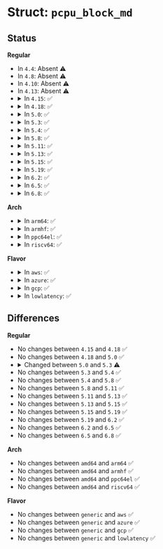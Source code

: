# Struct: <code>pcpu_block_md</code>

## Status
<b>Regular</b>
<ul>
<li>
In <code>4.4</code>: Absent ⚠️
</li>
<li>
In <code>4.8</code>: Absent ⚠️
</li>
<li>
In <code>4.10</code>: Absent ⚠️
</li>
<li>
In <code>4.13</code>: Absent ⚠️
</li>
<li>
<details>
<summary>In <code>4.15</code>: ✅</summary>

```c
struct pcpu_block_md {
    int contig_hint;
    int contig_hint_start;
    int left_free;
    int right_free;
    int first_free;
};
```
</details>
</li>
<li>
<details>
<summary>In <code>4.18</code>: ✅</summary>

```c
struct pcpu_block_md {
    int contig_hint;
    int contig_hint_start;
    int left_free;
    int right_free;
    int first_free;
};
```
</details>
</li>
<li>
<details>
<summary>In <code>5.0</code>: ✅</summary>

```c
struct pcpu_block_md {
    int contig_hint;
    int contig_hint_start;
    int left_free;
    int right_free;
    int first_free;
};
```
</details>
</li>
<li>
<details>
<summary>In <code>5.3</code>: ✅</summary>

```c
struct pcpu_block_md {
    int scan_hint;
    int scan_hint_start;
    int contig_hint;
    int contig_hint_start;
    int left_free;
    int right_free;
    int first_free;
    int nr_bits;
};
```
</details>
</li>
<li>
<details>
<summary>In <code>5.4</code>: ✅</summary>

```c
struct pcpu_block_md {
    int scan_hint;
    int scan_hint_start;
    int contig_hint;
    int contig_hint_start;
    int left_free;
    int right_free;
    int first_free;
    int nr_bits;
};
```
</details>
</li>
<li>
<details>
<summary>In <code>5.8</code>: ✅</summary>

```c
struct pcpu_block_md {
    int scan_hint;
    int scan_hint_start;
    int contig_hint;
    int contig_hint_start;
    int left_free;
    int right_free;
    int first_free;
    int nr_bits;
};
```
</details>
</li>
<li>
<details>
<summary>In <code>5.11</code>: ✅</summary>

```c
struct pcpu_block_md {
    int scan_hint;
    int scan_hint_start;
    int contig_hint;
    int contig_hint_start;
    int left_free;
    int right_free;
    int first_free;
    int nr_bits;
};
```
</details>
</li>
<li>
<details>
<summary>In <code>5.13</code>: ✅</summary>

```c
struct pcpu_block_md {
    int scan_hint;
    int scan_hint_start;
    int contig_hint;
    int contig_hint_start;
    int left_free;
    int right_free;
    int first_free;
    int nr_bits;
};
```
</details>
</li>
<li>
<details>
<summary>In <code>5.15</code>: ✅</summary>

```c
struct pcpu_block_md {
    int scan_hint;
    int scan_hint_start;
    int contig_hint;
    int contig_hint_start;
    int left_free;
    int right_free;
    int first_free;
    int nr_bits;
};
```
</details>
</li>
<li>
<details>
<summary>In <code>5.19</code>: ✅</summary>

```c
struct pcpu_block_md {
    int scan_hint;
    int scan_hint_start;
    int contig_hint;
    int contig_hint_start;
    int left_free;
    int right_free;
    int first_free;
    int nr_bits;
};
```
</details>
</li>
<li>
<details>
<summary>In <code>6.2</code>: ✅</summary>

```c
struct pcpu_block_md {
    int scan_hint;
    int scan_hint_start;
    int contig_hint;
    int contig_hint_start;
    int left_free;
    int right_free;
    int first_free;
    int nr_bits;
};
```
</details>
</li>
<li>
<details>
<summary>In <code>6.5</code>: ✅</summary>

```c
struct pcpu_block_md {
    int scan_hint;
    int scan_hint_start;
    int contig_hint;
    int contig_hint_start;
    int left_free;
    int right_free;
    int first_free;
    int nr_bits;
};
```
</details>
</li>
<li>
<details>
<summary>In <code>6.8</code>: ✅</summary>

```c
struct pcpu_block_md {
    int scan_hint;
    int scan_hint_start;
    int contig_hint;
    int contig_hint_start;
    int left_free;
    int right_free;
    int first_free;
    int nr_bits;
};
```
</details>
</li>
</ul>
<b>Arch</b>
<ul>
<li>
<details>
<summary>In <code>arm64</code>: ✅</summary>

```c
struct pcpu_block_md {
    int scan_hint;
    int scan_hint_start;
    int contig_hint;
    int contig_hint_start;
    int left_free;
    int right_free;
    int first_free;
    int nr_bits;
};
```
</details>
</li>
<li>
<details>
<summary>In <code>armhf</code>: ✅</summary>

```c
struct pcpu_block_md {
    int scan_hint;
    int scan_hint_start;
    int contig_hint;
    int contig_hint_start;
    int left_free;
    int right_free;
    int first_free;
    int nr_bits;
};
```
</details>
</li>
<li>
<details>
<summary>In <code>ppc64el</code>: ✅</summary>

```c
struct pcpu_block_md {
    int scan_hint;
    int scan_hint_start;
    int contig_hint;
    int contig_hint_start;
    int left_free;
    int right_free;
    int first_free;
    int nr_bits;
};
```
</details>
</li>
<li>
<details>
<summary>In <code>riscv64</code>: ✅</summary>

```c
struct pcpu_block_md {
    int scan_hint;
    int scan_hint_start;
    int contig_hint;
    int contig_hint_start;
    int left_free;
    int right_free;
    int first_free;
    int nr_bits;
};
```
</details>
</li>
</ul>
<b>Flavor</b>
<ul>
<li>
<details>
<summary>In <code>aws</code>: ✅</summary>

```c
struct pcpu_block_md {
    int scan_hint;
    int scan_hint_start;
    int contig_hint;
    int contig_hint_start;
    int left_free;
    int right_free;
    int first_free;
    int nr_bits;
};
```
</details>
</li>
<li>
<details>
<summary>In <code>azure</code>: ✅</summary>

```c
struct pcpu_block_md {
    int scan_hint;
    int scan_hint_start;
    int contig_hint;
    int contig_hint_start;
    int left_free;
    int right_free;
    int first_free;
    int nr_bits;
};
```
</details>
</li>
<li>
<details>
<summary>In <code>gcp</code>: ✅</summary>

```c
struct pcpu_block_md {
    int scan_hint;
    int scan_hint_start;
    int contig_hint;
    int contig_hint_start;
    int left_free;
    int right_free;
    int first_free;
    int nr_bits;
};
```
</details>
</li>
<li>
<details>
<summary>In <code>lowlatency</code>: ✅</summary>

```c
struct pcpu_block_md {
    int scan_hint;
    int scan_hint_start;
    int contig_hint;
    int contig_hint_start;
    int left_free;
    int right_free;
    int first_free;
    int nr_bits;
};
```
</details>
</li>
</ul>

## Differences
<b>Regular</b>
<ul>
<li>
No changes between <code>4.15</code> and <code>4.18</code> ✅
</li>
<li>
No changes between <code>4.18</code> and <code>5.0</code> ✅
</li>
<li>
<details>
<summary>Changed between <code>5.0</code> and <code>5.3</code> ⚠️</summary>
<ul>
<li>
<b>Field added. </b>
<code>int scan_hint</code>
</li>
<li>
<b>Field added. </b>
<code>int scan_hint_start</code>
</li>
<li>
<b>Field added. </b>
<code>int nr_bits</code>
</li>
</ul>
</details>
</li>
<li>
No changes between <code>5.3</code> and <code>5.4</code> ✅
</li>
<li>
No changes between <code>5.4</code> and <code>5.8</code> ✅
</li>
<li>
No changes between <code>5.8</code> and <code>5.11</code> ✅
</li>
<li>
No changes between <code>5.11</code> and <code>5.13</code> ✅
</li>
<li>
No changes between <code>5.13</code> and <code>5.15</code> ✅
</li>
<li>
No changes between <code>5.15</code> and <code>5.19</code> ✅
</li>
<li>
No changes between <code>5.19</code> and <code>6.2</code> ✅
</li>
<li>
No changes between <code>6.2</code> and <code>6.5</code> ✅
</li>
<li>
No changes between <code>6.5</code> and <code>6.8</code> ✅
</li>
</ul>
<b>Arch</b>
<ul>
<li>
No changes between <code>amd64</code> and <code>arm64</code> ✅
</li>
<li>
No changes between <code>amd64</code> and <code>armhf</code> ✅
</li>
<li>
No changes between <code>amd64</code> and <code>ppc64el</code> ✅
</li>
<li>
No changes between <code>amd64</code> and <code>riscv64</code> ✅
</li>
</ul>
<b>Flavor</b>
<ul>
<li>
No changes between <code>generic</code> and <code>aws</code> ✅
</li>
<li>
No changes between <code>generic</code> and <code>azure</code> ✅
</li>
<li>
No changes between <code>generic</code> and <code>gcp</code> ✅
</li>
<li>
No changes between <code>generic</code> and <code>lowlatency</code> ✅
</li>
</ul>
